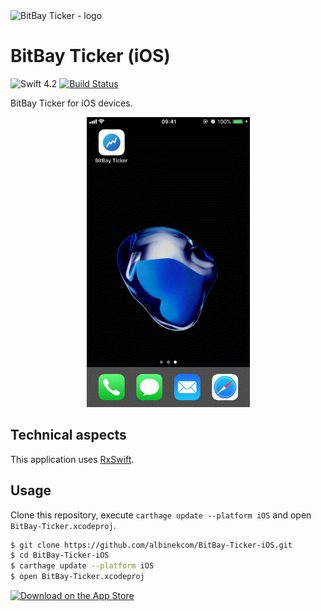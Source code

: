 <img src="https://cdn.rawgit.com/albinekcom/29fe998ef7459a1e5096b496b090d68f/raw/7fbf69734ba866281984ec56dc0f68adace3c223/bitbay_ticker_logo.svg" alt="BitBay Ticker - logo">

# BitBay Ticker (iOS)

![Swift 4.2](https://img.shields.io/badge/Swift-4.2-orange.svg)
[![Build Status](https://travis-ci.org/albinekcom/BitBay-Ticker-iOS.svg?branch=master)](https://travis-ci.org/albinekcom/BitBay-Ticker-iOS)

BitBay Ticker for iOS devices.

<p align="center">
  <img src ="./Assets/demo.gif" width="261" height="464">
</p>

## Technical aspects

This application uses [RxSwift](https://github.com/ReactiveX/RxSwift).

## Usage

Clone this repository, execute `carthage update --platform iOS` and open `BitBay-Ticker.xcodeproj`.

```bash
$ git clone https://github.com/albinekcom/BitBay-Ticker-iOS.git
$ cd BitBay-Ticker-iOS
$ carthage update --platform iOS
$ open BitBay-Ticker.xcodeproj
```

<a href="https://itunes.apple.com/us/app/bitbay-ticker/id1253576340?ls=1&mt=8"><img src="https://cdn.rawgit.com/albinekcom/84a4ee9134a4eafed7b0bd6e0a5dcc86/raw/958e9f4d1ecc42e136cc949ad607b81624691db6/download_on_the_app_store.svg" alt="Download on the App Store"></a>
